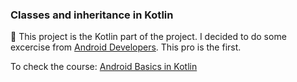 ### Classes and inheritance in Kotlin

  📌 This project is the Kotlin part of the project. I decided to do some excercise from [Android Developers](https://developer.android.com). This pro is the first.

  To check the course: [Android Basics in Kotlin](https://developer.android.com/courses/android-basics-kotlin/course)
